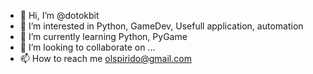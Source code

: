 - 👋 Hi, I’m @dotokbit
- 👀 I’m interested in Python, GameDev, Usefull application, automation
- 🌱 I’m currently learning Python, PyGame
- 💞️ I’m looking to collaborate on ...
- 📫 How to reach me olspirido@gmail.com

<!---
dotokbit/dotokbit is a ✨ special ✨ repository because its `README.md` (this file) appears on your GitHub profile.
You can click the Preview link to take a look at your changes.
--->
